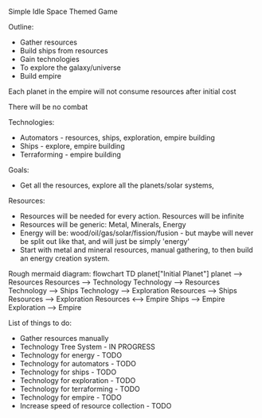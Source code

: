 Simple Idle Space Themed Game

Outline:
* Gather resources
* Build ships from resources
* Gain technologies
* To explore the galaxy/universe
* Build empire



Each planet in the empire will not consume resources after initial cost

There will be no combat

Technologies:
* Automators - resources, ships, exploration, empire building
* Ships - explore, empire building
* Terraforming - empire building

Goals:
* Get all the resources, explore all the planets/solar systems, 

Resources:
* Resources will be needed for every action. Resources will be infinite
* Resources will be generic: Metal, Minerals, Energy
* Energy will be: wood/oil/gas/solar/fission/fusion - but maybe will never be split out like that, and will just be simply 'energy'
* Start with metal and mineral resources, manual gathering, to then build an energy creation system.

Rough mermaid diagram:
flowchart TD
planet["Initial Planet"]
planet --> Resources
Resources --> Technology
Technology --> Resources
Technology --> Ships
Technology --> Exploration
Resources --> Ships
Resources --> Exploration
Resources <--> Empire
Ships --> Empire
Exploration --> Empire

List of things to do:

* Gather resources manually
* Technology Tree System - IN PROGRESS
 * Technology for energy - TODO
 * Technology for automators - TODO
 * Technology for ships - TODO
 * Technology for exploration - TODO
 * Technology for terraforming - TODO
 * Technology for empire - TODO
* Increase speed of resource collection - TODO
